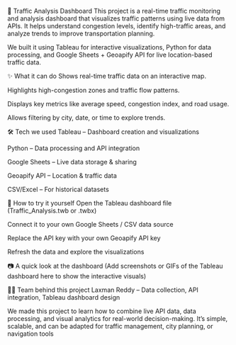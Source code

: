 🚦 Traffic Analysis Dashboard
This project is a real-time traffic monitoring and analysis dashboard that visualizes traffic patterns using live data from APIs.
It helps understand congestion levels, identify high-traffic areas, and analyze trends to improve transportation planning.

We built it using Tableau for interactive visualizations, Python for data processing, and Google Sheets + Geoapify API for live location-based traffic data.

✨ What it can do
Shows real-time traffic data on an interactive map.

Highlights high-congestion zones and traffic flow patterns.

Displays key metrics like average speed, congestion index, and road usage.

Allows filtering by city, date, or time to explore trends.

🛠 Tech we used
Tableau – Dashboard creation and visualizations

Python – Data processing and API integration

Google Sheets – Live data storage & sharing

Geoapify API – Location & traffic data

CSV/Excel – For historical datasets

🚀 How to try it yourself
Open the Tableau dashboard file (Traffic_Analysis.twb or .twbx)

Connect it to your own Google Sheets / CSV data source

Replace the API key with your own Geoapify API key

Refresh the data and explore the visualizations

📷 A quick look at the dashboard
(Add screenshots or GIFs of the Tableau dashboard here to show the interactive visuals)

👨‍💻 Team behind this project
Laxman Reddy – Data collection, API integration, Tableau dashboard design

We made this project to learn how to combine live API data, data processing, and visual analytics for real-world decision-making.
It’s simple, scalable, and can be adapted for traffic management, city planning, or navigation tools
